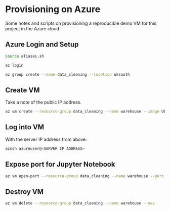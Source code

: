 # Provisioning on Azure

Some notes and scripts on provisioning a reproducible demo VM for this project in the Azure cloud.

## Azure Login and Setup

```bash
source aliases.sh

az login

az group create --name data_cleaning --location uksouth
```

## Create VM

Take a note of the public IP address.

```bash
az vm create --resource-group data_cleaning --name warehouse --image UbuntuLTS --generate-ssh-keys --admin-username azureuser --custom-data /root/cloud-init.txt
```

## Log into VM

With the server IP address from above:

```bash
azssh azureuser@<SERVER IP ADDRESS>
```

## Expose port for Jupyter Notebook

```bash
az vm open-port --resource-group data_cleaning --name warehouse --port 8888
```

## Destroy VM

```bash
az vm delete --resource-group data_cleaning --name warehouse --yes
```